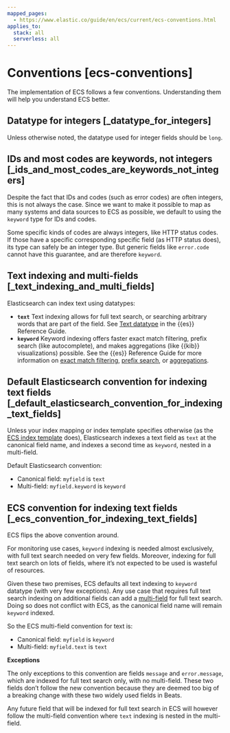 ```yaml
---
mapped_pages:
  - https://www.elastic.co/guide/en/ecs/current/ecs-conventions.html
applies_to:
  stack: all
  serverless: all
---
```


# Conventions [ecs-conventions]

The implementation of ECS follows a few conventions. Understanding them will help you understand ECS better.


## Datatype for integers [_datatype_for_integers]

Unless otherwise noted, the datatype used for integer fields should be `long`.


## IDs and most codes are keywords, not integers [_ids_and_most_codes_are_keywords_not_integers]

Despite the fact that IDs and codes (such as error codes) are often integers, this is not always the case. Since we want to make it possible to map as many systems and data sources to ECS as possible, we default to using the `keyword` type for IDs and codes.

Some specific kinds of codes are always integers, like HTTP status codes. If those have a specific corresponding specific field (as HTTP status does), its type can safely be an integer type. But generic fields like `error.code` cannot have this guarantee, and are therefore `keyword`.


## Text indexing and multi-fields [_text_indexing_and_multi_fields]

Elasticsearch can index text using datatypes:

* **`text`** Text indexing allows for full text search, or searching arbitrary words that are part of the field. See [Text datatype](elasticsearch://reference/elasticsearch/mapping-reference/text.md) in the {{es}} Reference Guide.
* **`keyword`** Keyword indexing offers faster exact match filtering, prefix search (like autocomplete), and makes aggregations (like {{kib}} visualizations) possible. See the {{es}} Reference Guide for more information on [exact match filtering](elasticsearch://reference/query-languages/query-dsl-term-query.md), [prefix search](elasticsearch://reference/query-languages/query-dsl-prefix-query.md), or [aggregations](elasticsearch://reference/data-analysis/aggregations/index.md).


## Default Elasticsearch convention for indexing text fields [_default_elasticsearch_convention_for_indexing_text_fields]

Unless your index mapping or index template specifies otherwise (as the [ECS index template](/reference/ecs-artifacts.md) does), Elasticsearch indexes a text field as `text` at the canonical field name, and indexes a second time as `keyword`, nested in a multi-field.

Default Elasticsearch convention:

* Canonical field: `myfield` is `text`
* Multi-field: `myfield.keyword` is `keyword`


## ECS convention for indexing text fields [_ecs_convention_for_indexing_text_fields]

ECS flips the above convention around.

For monitoring use cases, `keyword` indexing is needed almost exclusively, with full text search needed on very few fields. Moreover, indexing for full text search on lots of fields, where it’s not expected to be used is wasteful of resources.

Given these two premises, ECS defaults all text indexing to `keyword` datatype (with very few exceptions). Any use case that requires full text search indexing on additional fields can add a [multi-field](elasticsearch://reference/elasticsearch/mapping-reference/multi-fields.md) for full text search. Doing so does not conflict with ECS, as the canonical field name will remain `keyword` indexed.

So the ECS multi-field convention for text is:

* Canonical field: `myfield` is `keyword`
* Multi-field: `myfield.text` is `text`

**Exceptions**

The only exceptions to this convention are fields `message` and `error.message`, which are indexed for full text search only, with no multi-field. These two fields don’t follow the new convention because they are deemed too big of a breaking change with these two widely used fields in Beats.

Any future field that will be indexed for full text search in ECS will however follow the multi-field convention where `text` indexing is nested in the multi-field.

